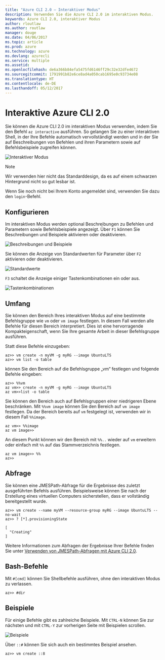 ```yaml
---
title: "Azure CLI 2.0 – Interaktiver Modus"
description: Verwenden Sie die Azure CLI 2.0 im interaktiven Modus.
keywords: Azure CLI 2.0, interaktiver Modus
author: rloutlaw
ms.author: routlaw
manager: douge
ms.date: 04/06/2017
ms.topic: article
ms.prod: azure
ms.technology: azure
ms.devlang: azurecli
ms.service: multiple
ms.assetid: 
ms.openlocfilehash: de6a366b84efa5475fd6146ff29c32e32dfe4672
ms.sourcegitcommit: 1791991b82e6ce8ad4a050cab1695e0c93734e08
ms.translationtype: HT
ms.contentlocale: de-DE
ms.lasthandoff: 05/12/2017
---
```

# <a name="interactive-azure-cli-20"></a>Interaktive Azure CLI 2.0

Sie können die Azure CLI 2.0 im interaktiven Modus verwenden, indem Sie den Befehl `az interactive` ausführen.
So gelangen Sie zu einer interaktiven Shell, in der Ihre Befehle automatisch vervollständigt werden und in der Sie auf Beschreibungen von Befehlen und ihren Parametern sowie auf Befehlsbeispiele zugreifen können.

![Interaktiver Modus](./media/interactive-azure-cli/webapp-create.png)

> [!NOTE]
> Wir verwenden hier nicht das Standarddesign, da es auf einem schwarzen Hintergrund nicht so gut lesbar ist.

Wenn Sie noch nicht bei Ihrem Konto angemeldet sind, verwenden Sie dazu den `login`-Befehl.

## <a name="configure"></a>Konfigurieren

Im interaktiven Modus werden optional Beschreibungen zu Befehlen und Parametern sowie Befehlsbeispiele angezeigt.
Über `F1` können Sie Beschreibungen und Beispiele aktivieren oder deaktivieren.

![Beschreibungen und Beispiele](./media/interactive-azure-cli/descriptions-and-examples.png)

Sie können die Anzeige von Standardwerten für Parameter über `F2` aktivieren oder deaktivieren.

![Standardwerte](./media/interactive-azure-cli/defaults.png)

`F3` schaltet die Anzeige einiger Tastenkombinationen ein oder aus.

![Tastenkombinationen](./media/interactive-azure-cli/gestures.png)

## <a name="scope"></a>Umfang

Sie können den Bereich Ihres interaktiven Modus auf eine bestimmte Befehlsgruppe wie `vm` oder `vm image` festlegen.
In diesem Fall werden alle Befehle für diesen Bereich interpretiert.
Dies ist eine hervorragende Kompakteigenschaft, wenn Sie Ihre gesamte Arbeit in dieser Befehlsgruppe ausführen.

Statt diese Befehle einzugeben:

```azurecli
az>> vm create -n myVM -g myRG --image UbuntuLTS
az>> vm list -o table
```

können Sie den Bereich auf die Befehlsgruppe „vm“ festlegen und folgende Befehle eingeben:

```azurecli
az>> %%vm
az vm>> create -n myVM -g myRG --image UbuntuLTS
az vm>>list -o table
```

Sie können den Bereich auch auf Befehlsgruppen einer niedrigeren Ebene beschränken.
Mit `%%vm image` können Sie den Bereich auf `vm image` festlegen.
Da der Bereich bereits auf `vm` festgelegt ist, verwenden wir in diesem Fall `%%image`.

```azurecli
az vm>> %%image
az vm image>>
```

An diesem Punkt können wir den Bereich mit `%%..` wieder auf `vm` erweitern oder einfach mit `%%` auf das Stammverzeichnis festlegen.

```azurecli
az vm image>> %%
az>>
```

## <a name="query"></a>Abfrage

Sie können eine JMESPath-Abfrage für die Ergebnisse des zuletzt ausgeführten Befehls ausführen.
Beispielsweise können Sie nach der Erstellung eines virtuellen Computers sicherstellen, dass er vollständig bereitgestellt wurde.

```azurecli
az>> vm create --name myVM --resource-group myRG --image UbuntuLTS --no-wait
az>> ? [*].provisioningState
```

```
[
  "Creating"
]
```

Weitere Informationen zum Abfragen der Ergebnisse Ihrer Befehle finden Sie unter [Verwenden von JMESPath-Abfragen mit Azure CLI 2.0](query-azure-cli.md).

## <a name="bash-commands"></a>Bash-Befehle

Mit `#[cmd]` können Sie Shellbefehle ausführen, ohne den interaktiven Modus zu verlassen.

```azurecli
az>> #dir
```

## <a name="examples"></a>Beispiele

Für einige Befehle gibt es zahlreiche Beispiele.
Mit `CTRL-N` können Sie zur nächsten und mit `CTRL-Y` zur vorherigen Seite mit Beispielen scrollen.

![Beispiele](./media/interactive-azure-cli/examples.png)

Über `::#` können Sie sich auch ein bestimmtes Beispiel ansehen.

```azurecli
az>> vm create ::8
```
